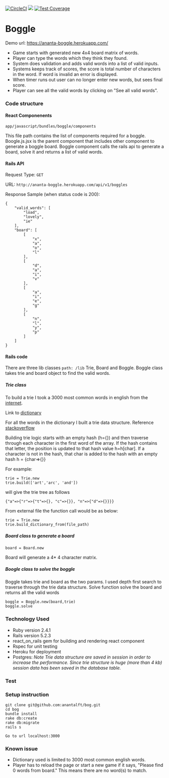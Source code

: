 [![CircleCI](https://circleci.com/gh/anantalft/bog/tree/master.svg?style=svg)](https://circleci.com/gh/anantalft/bog/tree/master)
<a href="https://codeclimate.com/github/anantalft/bog/maintainability"><img src="https://api.codeclimate.com/v1/badges/6dc9bb6b41f96cbbc28c/maintainability" /></a>
[![Test Coverage](https://api.codeclimate.com/v1/badges/6dc9bb6b41f96cbbc28c/test_coverage)](https://codeclimate.com/github/anantalft/bog/test_coverage)

# Boggle

Demo url: https://ananta-boggle.herokuapp.com/

* Game starts with generated new 4x4 board matrix of words. 
* Player can type the words which they think they found.
* System does validation and adds valid words into a list of valid inputs. 
* Systems keeps track of scores, the score is total number of characters in the word. If word is invalid an error is displayed. 
* When timer runs out user can no longer enter new words, but sees final score.
* Player can see all the valid words by clicking on "See all valid words". 


### Code structure
#### React Componenents
```app/javascript/bundles/boggle/components```

 This file path contains the list of components required for a boggle. Boogle.js.jsx is the parent component that includes other component to generate a boggle board. Boggle component calls the rails api to generate a board, solve it and returns a list of valid words.
 
#### Rails API

Request Type: 
```GET``` 

 URL: 
 ```http://ananta-boggle.herokuapp.com/api/v1/boggles```
 
 Response Sample (when status code is 200):

 ```
 {
     "valid_words": [
         "load",
         "lovely",
         "ie"
     ],
     "board": [
         [
             "x",
             "a",
             "o",
             "l"
         ],
         [
             "d",
             "a",
             "i",
             "v"
         ],
         [
             "a",
             "i",
             "e",
             "g"
         ],
         [
             "n",
             "l",
             "y",
             "p"
         ]
     ]
 }
```

#### Rails code
There are three lib classes ```path: /lib``` Trie, Board and Boggle. Boggle class takes trie and board object to find the valid words.

##### Trie class
To build a trie I took a 3000 most common words in english from the [internet](https://www.ef.com/wwen/english-resources/english-vocabulary/top-3000-words/).

Link to [dictionary](https://github.com/anantalft/bog/blob/master/files/words.txt)

For all the words in the dictionary I built a trie data structure. Reference [stackoverflow]( https://stackoverflow.com/questions/9042426/explanation-of-ruby-code-for-building-trie-data-structures)

 Building trie logic starts with an empty hash (h={}) and then traverse through each character in the first word of the array. If the hash contains that letter, the position is updated to that hash value h=h[char]. If a character is not in the hash, that char is added to the hash with an empty hash h = {char=>{}}
  
For example:
```
trie = Trie.new
trie.build(['art','arc', 'and'])
```
will give the trie tree as follows
```
{"a"=>{"r"=>{"t"=>{}, "c"=>{}}, "n"=>{"d"=>{}}}}

```
From external file the function call would be as below:
```
trie = Trie.new
trie.build_dictionary_from(file_path)
```
##### Board class to generate a board
```
board = Board.new
```
Board will generate a 4* 4 character matrix.

##### Boogle class to solve the boggle
Boggle takes trie and board as the two params. I used depth first search to traverse through the trie data structure. Solve function solve the board and returns all the valid words
```
boggle = Boggle.new(board,trie)
boggle.solve
```
### Technology Used

* Ruby version 2.4.1
* Rails version 5.2.3
* react_on_rails gem for building and rendering react component
* Rspec for unit testing
* Heroku for deployment
* Postgres: *Note Trie data structure are saved in session in order to increase the performance. Since trie structure is huge (more than 4 kb) session data has been saved in the database table.*

### Test

### Setup instruction


```
git clone git@github.com:anantalft/bog.git
cd bog
bundle install
rake db:create
rake db:migrate
rails s

Go to url localhost:3000
```


### Known issue
* Dictionary used is limited to 3000 most common english words.
* Player has to reload the page or start a new game if it says, "Please find 0 words from board." This means there are no word(s) to match.

 


